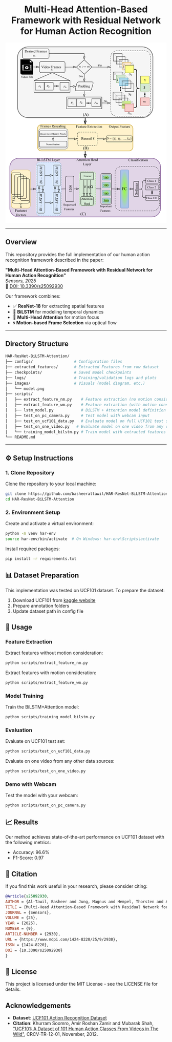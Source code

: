 # <div align="center"> <strong>Multi-Head Attention-Based Framework with Residual Network for Human Action Recognition</strong> </div>

![Model Architecture](./images/model.png)

---

##  Overview

This repository provides the full implementation of our human action recognition framework described in the paper:

**"Multi-Head Attention-Based Framework with Residual Network for Human Action Recognition"**  
 *Sensors, 2025*  
🔗 [DOI: 10.3390/s25092930](https://www.mdpi.com/1424-8220/25/9/2930)

Our framework combines:
- ✅ **ResNet-18** for extracting spatial features
- 🔁 **BiLSTM** for modeling temporal dynamics
- 🎯 **Multi-Head Attention** for motion focus
- 🌀 **Motion-based Frame Selection** via optical flow

---

## Directory Structure

```bash
HAR-ResNet-BiLSTM-Attention/
├── configs/                  # Configuration files
├── extracted_features/       # Extracted Features from row dataset
├── checkpoints/              # Saved model checkpoints
├── logs/                     # Training/validation logs and plots
├── images/                   # Visuals (model diagram, etc.)
│   └── model.png
├── scripts/
│   ├── extract_feature_nm.py    # Feature extraction (no motion consideration)
│   ├── extract_feature_wm.py    # Feature extraction (with motion consideration)
│   ├── lstm_model.py            # BiLSTM + Attention model definition
│   ├── test_on_pc_camera.py     # Test model with webcam input
│   ├── test_on_ucf101_data.py   # Evaluate model on full UCF101 test set
│   ├── test_on_one_video.py   # Evaluate model on one video from any other sources
│   └── training_model_bilstm.py # Train model with extracted features
└── README.md
```

---

## ⚙️ Setup Instructions

### 1. Clone Repository

Clone the repository to your local machine:

```bash
git clone https://github.com/basheeraltawil/HAR-ResNet-BiLSTM-Attention.git
cd HAR-ResNet-BiLSTM-Attention
```

### 2. Environment Setup

Create and activate a virtual environment:

```bash
python -m venv har-env
source har-env/bin/activate  # On Windows: har-env\Scripts\activate
```

Install required packages:

```bash
pip install -r requirements.txt
```

## 📊 Dataset Preparation

This implementation was tested on UCF101 dataset. To prepare the dataset:

1. Download UCF101 from [kaggle website](https://www.kaggle.com/datasets/matthewjansen/ucf101-action-recognition)
2. Prepare annotation folders
3. Update dataset path in config file

## 🚀 Usage

### Feature Extraction

Extract features without motion consideration:
```bash
python scripts/extract_feature_nm.py 
```

Extract features with motion consideration:
```bash
python scripts/extract_feature_wm.py 
```

### Model Training

Train the BiLSTM+Attention model:
```bash
python scripts/training_model_bilstm.py 
```

### Evaluation

Evaluate on UCF101 test set:
```bash
python scripts/test_on_ucf101_data.py 
```
Evaluate on one video from any other data sources:
```bash
python scripts/test_on_one_video.py
```

### Demo with Webcam

Test the model with your webcam:
```bash
python scripts/test_on_pc_camera.py 
```

## 📈 Results

Our method achieves state-of-the-art performance on UCF101 dataset with the following metrics:
- Accuracy: 96.6%
- F1-Score: 0.97

## 📝 Citation

If you find this work useful in your research, please consider citing:

```bibtex
@Article{s25092930,
AUTHOR = {Al-Tawil, Basheer and Jung, Magnus and Hempel, Thorsten and Al-Hamadi, Ayoub},
TITLE = {Multi-Head Attention-Based Framework with Residual Network for Human Action Recognition},
JOURNAL = {Sensors},
VOLUME = {25},
YEAR = {2025},
NUMBER = {9},
ARTICLE-NUMBER = {2930},
URL = {https://www.mdpi.com/1424-8220/25/9/2930},
ISSN = {1424-8220},
DOI = {10.3390/s25092930}
}
```

## 📄 License

This project is licensed under the MIT License - see the LICENSE file for details.

##  Acknowledgements

- **Dataset**: [UCF101 Action Recognition Dataset](https://www.crcv.ucf.edu/research/data-sets/ucf101/)
- **Citation**: Khurram Soomro, Amir Roshan Zamir and Mubarak Shah, ["UCF101: A Dataset of 101 Human Action Classes From Videos in The Wild"](https://arxiv.org/abs/1212.0402), CRCV-TR-12-01, November, 2012.
